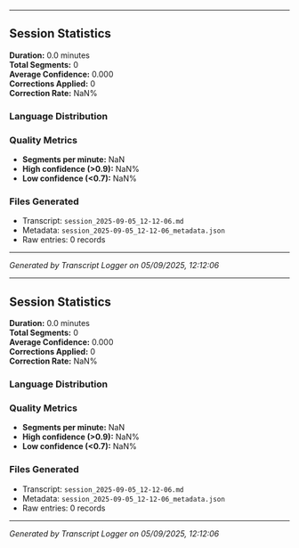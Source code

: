 

---

## Session Statistics

**Duration:** 0.0 minutes  
**Total Segments:** 0  
**Average Confidence:** 0.000  
**Corrections Applied:** 0  
**Correction Rate:** NaN%

### Language Distribution


### Quality Metrics
- **Segments per minute:** NaN
- **High confidence (>0.9):** NaN%
- **Low confidence (<0.7):** NaN%

### Files Generated
- Transcript: `session_2025-09-05_12-12-06.md`
- Metadata: `session_2025-09-05_12-12-06_metadata.json`
- Raw entries: 0 records

---
*Generated by Transcript Logger on 05/09/2025, 12:12:06*


---

## Session Statistics

**Duration:** 0.0 minutes  
**Total Segments:** 0  
**Average Confidence:** 0.000  
**Corrections Applied:** 0  
**Correction Rate:** NaN%

### Language Distribution


### Quality Metrics
- **Segments per minute:** NaN
- **High confidence (>0.9):** NaN%
- **Low confidence (<0.7):** NaN%

### Files Generated
- Transcript: `session_2025-09-05_12-12-06.md`
- Metadata: `session_2025-09-05_12-12-06_metadata.json`
- Raw entries: 0 records

---
*Generated by Transcript Logger on 05/09/2025, 12:12:06*
